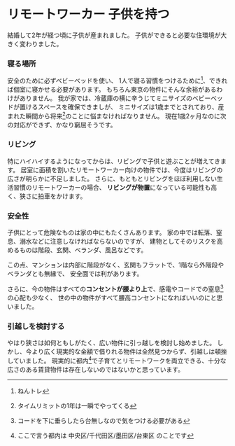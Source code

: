 # リモートワーカー 子供を持つ

結婚して2年が経つ頃に子供が産まれました。
子供ができると必要な住環境が大きく変わりました。

### 寝る場所

安全のために必ずベビーベッドを使い、
1人で寝る習慣をつけるために[^1-1]、できれば個室に寝かせる必要があります。
もちろん東京の物件にそんな余裕があるわけがありません。
我が家では、冷蔵庫の横に辛うじてミニサイズのベビーベッドが置けるスペースを確保できましが、
ミニサイズは1歳までとされており、産まれた瞬間から将来[^1-2]のことに悩まなければなりません。
現在1歳2ヶ月なのに次の対応ができず、かなり窮屈そうです。

[^1-1]: ねんトレ
[^1-2]: タイムリミットの1年は一瞬でやってくる

### リビング

特にハイハイするようになってからは、リビングで子供と遊ぶことが増えてきます。
居室に面積を割いたリモートワーカー向けの物件では、今度はリビングの広さが明らかに不足しました。
さらに、もともとリビングをほぼ利用しない生活習慣のリモートワーカーの場合、
**リビングが物置**になっている可能性も高く、狭さに拍車をかけます。

### 安全性

子供にとって危険なものは家の中にもたくさんあります。
家の中では転落、窒息、溺水などに注意しなければならないのですが、
建物としてそのリスクを高めるものは階段、玄関、ベランダ、風呂などです。

この点、マンションは内部に階段がなく、玄関もフラットで、1階なら外階段やベランダとも無縁で、
安全面では利があります。

さらに、今の物件はすべての**コンセントが腰より上**で、感電やコードでの窒息[^2-1]の心配も少なく、
世の中の物件がすべて腰高コンセントになればいいのにと思いました。

[^2-1]: コードを下に垂らしたら台無しなので気をつける必要がある

### 引越しを検討する

やはり狭さは如何ともしがたく、広い物件に引っ越しを検討し始めました。
しかし、今より広く現実的な金額で借りれる物件は全然見つからず、引越しは頓挫していました。
現実的に都内[^3-1]で子育てとリモートワークを両立できる、十分な広さのある賃貸物件は存在しないのではないかと思っています。

[^3-1]: ここで言う都内は 中央区/千代田区/墨田区/台東区 のことです
